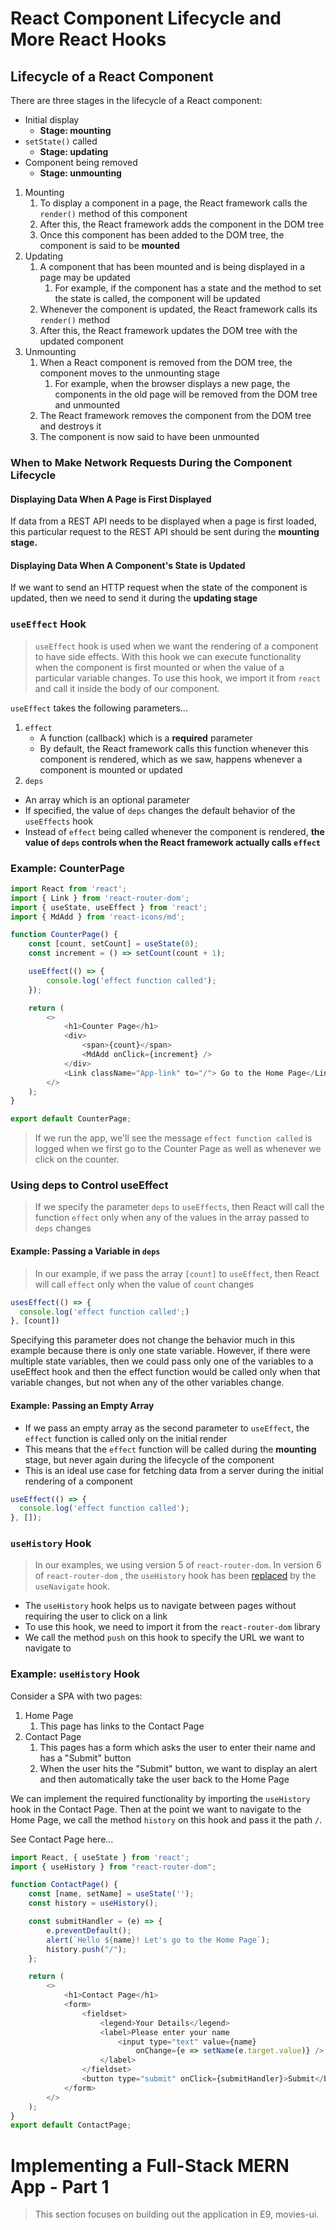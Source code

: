# React Component Lifecycle and More React Hooks
## Lifecycle of a React Component
There are three stages in the lifecycle of a React component:
* Initial display
  * **Stage: mounting**
* `setState()` called
  * **Stage: updating**
* Component being removed
  * **Stage: unmounting**

1. Mounting
   1. To display a component in a page, the React framework calls the `render()` method of this component
   2. After this, the React framework adds the component in the DOM tree
   3. Once this component has been added to the DOM tree, the component is said to be **mounted**
2. Updating
   1. A component that has been mounted and is being displayed in a page may be updated
      1. For example, if the component has a state and the method to set the state is called, the component will be updated
   2. Whenever the component is updated, the React framework calls its `render()` method
   3. After this, the React framework updates the DOM tree with the updated component
3. Unmounting
   1. When a React component is removed from the DOM tree, the component moves to the unmounting stage
      1. For example, when the browser displays a new page, the components in the old page will be removed from the DOM tree and unmounted
   2. The React framework removes the component from the DOM tree and destroys it
   3. The component is now said to have been unmounted


### When to Make Network Requests During the Component Lifecycle
#### **Displaying Data When A Page is First Displayed**
If data from a REST API needs to be displayed when a page is first loaded, this particular request to the REST API should be sent during the **__mounting stage.__**
#### **Displaying Data When A Component's State is Updated**
If we want to send an HTTP request when the state of the component is updated, then we need to send it during the **__updating stage__**

### `useEffect` Hook
> `useEffect` hook is used when we want the rendering of a component to have side effects. With this hook we can execute functionality when the component is first mounted or when the value of a particular variable changes.
> To use this hook, we import it from `react` and call it inside the body of our component.

`useEffect` takes the following parameters...
1. `effect`
   * A function (callback) which is a **required** parameter
   * By default, the React framework calls this function whenever this component is rendered, which as we saw, happens whenever a component is mounted or updated
2. `deps`
  * An array which is an optional parameter
  * If specified, the value of `deps` changes the default behavior of the `useEffects` hook
  * Instead of `effect` being called whenever the component is rendered, __the value of `deps` controls when the React framework actually calls `effect`__


### Example: CounterPage
``` JavaScript
import React from 'react';
import { Link } from 'react-router-dom';
import { useState, useEffect } from 'react';
import { MdAdd } from 'react-icons/md';

function CounterPage() {
    const [count, setCount] = useState(0);
    const increment = () => setCount(count + 1);

    useEffect(() => {
        console.log('effect function called');
    });

    return (
        <>
            <h1>Counter Page</h1>
            <div>
                <span>{count}</span>
                <MdAdd onClick={increment} />
            </div>
            <Link className="App-link" to="/"> Go to the Home Page</Link>
        </>
    );
}

export default CounterPage;
```

> If we run the app, we'll see the message `effect function called` is logged when we first go to the Counter Page as well as whenever we click on the counter.

### Using deps to Control useEffect
> If we specify the parameter `deps` to `useEffects`, then React will call the function `effect` only when any of the values in the array passed to `deps` changes

#### Example: Passing a Variable in `deps`
> In our example, if we pass the array `[count]` to `useEffect`, then React will call `effect` only when the value of `count` changes

``` JavaScript
usesEffect(() => {
  console.log('effect function called';)
}, [count])
```
Specifying this parameter does not change the behavior much in this example because there is only one state variable. However, if there were multiple state variables, then we could pass only one of the variables to a useEffect hook and then the effect function would be called only when that variable changes, but not when any of the other variables change.

#### Example: Passing an Empty Array
* If we pass an empty array as the second parameter to `useEffect`, the `effect` function is called only on the initial render
* This means that the `effect` function will be called during the **mounting** stage, but never again during the lifecycle of the component
* This is an ideal use case for fetching data from a server during the initial rendering of a component

``` JavaScript
useEffect(() => {
  console.log('effect function called');
}, []);
```

### `useHistory` Hook
> In our examples, we using version 5 of `react-router-dom`. In version 6 of `react-router-dom` , the `useHistory` hook has been [replaced](https://reactrouter.com/docs/en/v6/upgrading/v5#use-usenavigate-instead-of-usehistory) by the `useNavigate` hook.
* The `useHistory` hook helps us to navigate between pages without requiring the user to click on a link
* To use this hook, we need to import it from the `react-router-dom` library
* We call the method `push` on this hook to specify the URL we want to navigate to

### Example: `useHistory` Hook
Consider a SPA with two pages:
1. Home Page
   1. This page has links to the Contact Page
2. Contact Page
   1. This pages has a form which asks the user to enter their name and has a "Submit" button
   2. When the user hits the "Submit" button, we want to display an alert and then automatically take the user back to the Home Page
  
We can implement the required functionality by importing the `useHistory` hook in the Contact Page. Then at the point we want to navigate to the Home Page, we call the method `history` on this hook and pass it the path `/`.

See Contact Page here...
``` JavaScript
import React, { useState } from 'react';
import { useHistory } from "react-router-dom";

function ContactPage() {
    const [name, setName] = useState('');
    const history = useHistory();

    const submitHandler = (e) => {
        e.preventDefault();
        alert(`Hello ${name}! Let's go to the Home Page`);
        history.push("/");
    };

    return (
        <>
            <h1>Contact Page</h1>
            <form>
                <fieldset>
                    <legend>Your Details</legend>
                    <label>Please enter your name
                        <input type="text" value={name}
                            onChange={e => setName(e.target.value)} />
                    </label>
                </fieldset>
                <button type="submit" onClick={submitHandler}>Submit</button>
            </form>
        </>
    );
}
export default ContactPage;
```

# Implementing a Full-Stack MERN App - Part 1
> This section focuses on building out the application in E9, movies-ui.